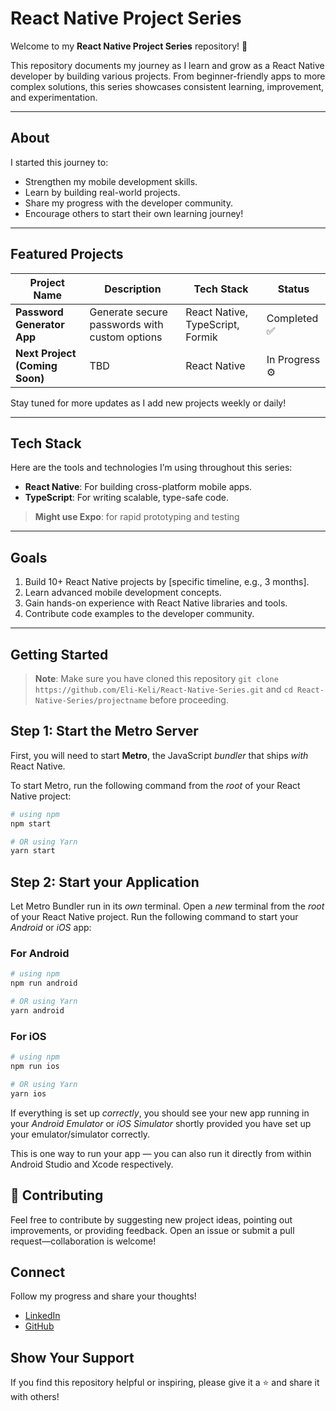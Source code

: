#  React Native Project Series  

Welcome to my **React Native Project Series** repository! 🎉  

This repository documents my journey as I learn and grow as a React Native developer by building various projects. From beginner-friendly apps to more complex solutions, this series showcases consistent learning, improvement, and experimentation.  

---

## About  

I started this journey to:  
- Strengthen my mobile development skills.  
- Learn by building real-world projects.  
- Share my progress with the developer community.  
- Encourage others to start their own learning journey!  

---

## Featured Projects  

| Project Name              | Description                                   | Tech Stack                     | Status       |  
|---------------------------|-----------------------------------------------|--------------------------------|--------------|  
| **Password Generator App** | Generate secure passwords with custom options | React Native, TypeScript, Formik | Completed ✅ |  
| **Next Project (Coming Soon)** | TBD                                         | React Native                  | In Progress ⚙️ |  

Stay tuned for more updates as I add new projects weekly or daily!  

---

## Tech Stack  

Here are the tools and technologies I’m using throughout this series:  
- **React Native**: For building cross-platform mobile apps.  
- **TypeScript**: For writing scalable, type-safe code.
>**Might use Expo**: for rapid prototyping and testing

---

## Goals  

1. Build 10+ React Native projects by [specific timeline, e.g., 3 months].  
2. Learn advanced mobile development concepts.  
3. Gain hands-on experience with React Native libraries and tools.  
4. Contribute code examples to the developer community.  

---

## Getting Started

>**Note**: Make sure you have cloned this repository ```git clone https://github.com/Eli-Keli/React-Native-Series.git``` and ```cd React-Native-Series/projectname``` before proceeding.

## Step 1: Start the Metro Server

First, you will need to start **Metro**, the JavaScript _bundler_ that ships _with_ React Native.

To start Metro, run the following command from the _root_ of your React Native project:

```bash
# using npm
npm start

# OR using Yarn
yarn start
```

## Step 2: Start your Application

Let Metro Bundler run in its _own_ terminal. Open a _new_ terminal from the _root_ of your React Native project. Run the following command to start your _Android_ or _iOS_ app:

### For Android

```bash
# using npm
npm run android

# OR using Yarn
yarn android
```

### For iOS

```bash
# using npm
npm run ios

# OR using Yarn
yarn ios
```

If everything is set up _correctly_, you should see your new app running in your _Android Emulator_ or _iOS Simulator_ shortly provided you have set up your emulator/simulator correctly.

This is one way to run your app — you can also run it directly from within Android Studio and Xcode respectively.

## 🌱 Contributing
Feel free to contribute by suggesting new project ideas, pointing out improvements, or providing feedback. Open an issue or submit a pull request—collaboration is welcome!

## Connect
Follow my progress and share your thoughts!

- [LinkedIn](https://www.linkedin.com/in/eli-keli/)
- [GitHub](https://github.com/Eli-Keli)

## Show Your Support
If you find this repository helpful or inspiring, please give it a ⭐ and share it with others!



